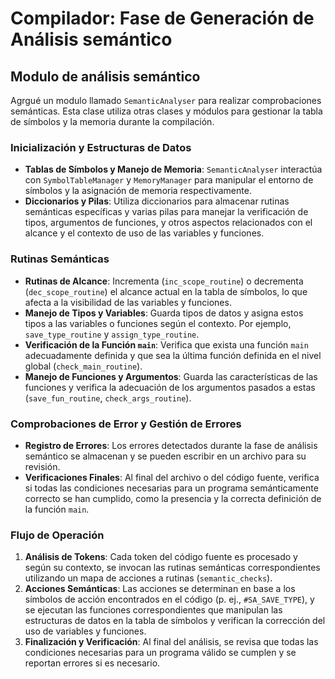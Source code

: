 # Compilador: Fase de Generación de Análisis semántico

## Modulo de análisis semántico

Agrgué un modulo llamado `SemanticAnalyser` para realizar comprobaciones semánticas. Esta clase utiliza otras clases y módulos para gestionar la tabla de símbolos y la memoria durante la compilación.

### Inicialización y Estructuras de Datos
- **Tablas de Símbolos y Manejo de Memoria**: `SemanticAnalyser` interactúa con `SymbolTableManager` y `MemoryManager` para manipular el entorno de símbolos y la asignación de memoria respectivamente.
- **Diccionarios y Pilas**: Utiliza diccionarios para almacenar rutinas semánticas específicas y varias pilas para manejar la verificación de tipos, argumentos de funciones, y otros aspectos relacionados con el alcance y el contexto de uso de las variables y funciones.

### Rutinas Semánticas
- **Rutinas de Alcance**: Incrementa (`inc_scope_routine`) o decrementa (`dec_scope_routine`) el alcance actual en la tabla de símbolos, lo que afecta a la visibilidad de las variables y funciones.
- **Manejo de Tipos y Variables**: Guarda tipos de datos y asigna estos tipos a las variables o funciones según el contexto. Por ejemplo, `save_type_routine` y `assign_type_routine`.
- **Verificación de la Función `main`**: Verifica que exista una función `main` adecuadamente definida y que sea la última función definida en el nivel global (`check_main_routine`).
- **Manejo de Funciones y Argumentos**: Guarda las características de las funciones y verifica la adecuación de los argumentos pasados a estas (`save_fun_routine`, `check_args_routine`).

### Comprobaciones de Error y Gestión de Errores
- **Registro de Errores**: Los errores detectados durante la fase de análisis semántico se almacenan y se pueden escribir en un archivo para su revisión.
- **Verificaciones Finales**: Al final del archivo o del código fuente, verifica si todas las condiciones necesarias para un programa semánticamente correcto se han cumplido, como la presencia y la correcta definición de la función `main`.

### Flujo de Operación
1. **Análisis de Tokens**: Cada token del código fuente es procesado y según su contexto, se invocan las rutinas semánticas correspondientes utilizando un mapa de acciones a rutinas (`semantic_checks`).
2. **Acciones Semánticas**: Las acciones se determinan en base a los símbolos de acción encontrados en el código (p. ej., `#SA_SAVE_TYPE`), y se ejecutan las funciones correspondientes que manipulan las estructuras de datos en la tabla de símbolos y verifican la corrección del uso de variables y funciones.
3. **Finalización y Verificación**: Al final del análisis, se revisa que todas las condiciones necesarias para un programa válido se cumplen y se reportan errores si es necesario.